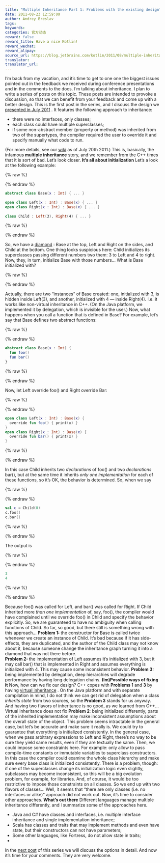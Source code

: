 ```yaml
---
title: "Multiple Inheritance Part 1: Problems with the existing design"
date: 2011-08-23 12:59:00
author: Andrey Breslav
tags:
keywords:
categories: 官方动态
reward: false
reward_title: Have a nice Kotlin!
reward_wechat:
reward_alipay:
source_url: https://blog.jetbrains.com/kotlin/2011/08/multiple-inheritance-part-1-problems-with-the-existing-design/
translator:
translator_url:
---
```


I’m back from my vacation, and it’s time to get to one one the biggest issues pointed out in the feedback we received during conference presentations and in the comments to the docs. I’m talking about inheritance.
I plan to write a series of posts on this topic. These posts are intended to provoke a discussion, so that we can benefit from your feedback and come up with a better design.
This is the first post in the series, and I discuss the design we [presented in July 2011](http://confluence.jetbrains.net/download/attachments/40702623/JVMLS_workshop_2011.pdf?version=1&modificationDate=1311201781543) . It features the following approach to inheritance:

* there were no interfaces, only classes;
* each class could have multiple superclasses;
* if some non-abstract member (property or method) was inherited from two of the supertypes, the compiler required the user to override it and specify manually what code to run.

(For more details, see our [wiki](http://confluence.jetbrains.net/pages/viewpage.action?pageId=41484416) as of July 20th 2011.)
This is, basically, the infamous **multiple inheritance** story, and we remember from the C++ times that it is sort of bad. Let’s look closer.
**It’s all about initialization**
Let’s a look at the following example:

{% raw %}
<p></p>
{% endraw %}

```kotlin
abstract class Base(x : Int) { ... }
 
open class Left(x : Int) : Base(x) { ... }
open class Right(x : Int) : Base(x) { ... }
 
class Child : Left(3), Right(4) { ... }
```

{% raw %}
<p></p>
{% endraw %}

So, we have a [diamond](http://en.wikipedia.org/wiki/Diamond_problem) : Base at the top, Left and Right on the sides, and Child at the bottom. One thing looks suspicious here: Child initializes its superclasses passing different numbers two them: 3 to Left and 4 to right. Now, they, in turn, initialize Base with those numbers… What is Base initialized with?

{% raw %}
<p><span id="more-74"></span></p>
{% endraw %}

Actually, there are two “instances” of Base created: one, initialized with 3, is hidden inside Left(3), and another, initialized with 4 — inside Right(4). I.e. it works like non-virtual inheritance in C++. (On the Java platform, we implemented it by delegation, which is invisible for the user.)
Now, what happens when you call a function that is defined in Base? For example, let’s say that Base defines two abstract functions:

{% raw %}
<p></p>
{% endraw %}

```kotlin
abstract class Base(x : Int) {
  fun foo()
  fun bar()
}
```

{% raw %}
<p></p>
{% endraw %}

Now, let Left override foo() and Right override Bar:

{% raw %}
<p></p>
{% endraw %}

```kotlin
open class Left(x : Int) : Base(x) {
  override fun foo() { print(x) }
}
open class Right(x : Int) : Base(x) {
  override fun bar() { print(x) }
}
```

{% raw %}
<p></p>
{% endraw %}

In this case Child inherits two *declarations* of foo() and two *declarations* bar(), but at the same time it inherits *only one implementation* for each of these functions, so it’s OK, the behavior is determined. So, when we say

{% raw %}
<p></p>
{% endraw %}

```kotlin
val c = Child(0)
c.foo()
c.bar()
```

{% raw %}
<p></p>
{% endraw %}

The output is

{% raw %}
<p></p>
{% endraw %}

```kotlin
3
4
```

{% raw %}
<p></p>
{% endraw %}

Because foo() was called for Left, and bar() was called for Right.
If Child inherited more *than one implementation* of, say, foo(), the compiler would have complained until we override foo() in Child and specify the behavior explicitly. So, we are guaranteed to have no ambiguity when calling functions of Child.
So far, so good, but there still is something wrong with this approach…
**Problem 1:** the constructor for Base is called twice whenever we create an instance of Child. It’s bad because if it has side-effects, they are duplicated, and the author of the Child class may not know about it, because someone change the inheritance graph turning it into a diamond that was not there before.
<br/>
**Problem 2:** the implementation of Left assumes it’s initialized with 3, but it may call bar() that is implemented in Right and assumes everything is initialized with 4. This may cause some inconsistent behavior.
**Problem 3:** being implemented by delegation, deep hierarchies will degrade performance by having long delegation chains.
**(Im)Possible ways of fixing it**
Now, how can we fix our design? C++ copes with **Problems 1** and **3** by having [virtual inheritance](http://en.wikipedia.org/wiki/Virtual_inheritance) . On the Java platform and with separate compilation in mind, I do not think we can get rid of delegation when a class *inherits state* from two sources, so the **Problem 3** stands for us anyway. And having two flavors of inheritance is no good, as we learned from C++…
Virtual inheritance does not fix **Problem 2**: being initialized differently, parts of the inherited implementation may make inconsistent assumptions about the overall state of the object. This problem seems intractable in the general case, but let’s be accurate and make sure it really is.
We could try to guarantee that everything is initialized consistently. In the general case, when we pass arbitrary expressions to Left and Right, there’s no way to be sure they yield same results, even if they are textually the same. Then, we could impose some constraints here. For example: only allow to pass compile-time constants or immutable variables to superclass constructors. In this case the compiler could examine the whole class hierarchy and make sure every base class is initialized consistently. There is a problem, though: if one of the superclasses change its initialization logic even slightly, subclasses may become inconsistent, so this will be a big evolution problem, for example, for libraries.
And, of course, it would be too restrictive to impose those constraints on all classes. So we end up with two flavors of classes…
Well, it seems that “there are only classes (i.e. no interfaces or alike)” approach did not work out. Now, it’s time to consider other approaches.
**What’s out there**
Different languages manage multiple inheritance differently, and I summarize some of the approaches here.

* Java and C# have classes and interfaces, i.e. multiple interface inheritance and single implementation inheritance;
* Scala has classes and traits that may implement methods and even have state, but their constructors can not have parameters;
* Some other languages, like Fortress, do not allow state in traits;
* <Your favorite language here>

In the [next post](http://blog.jetbrains.com/kotlin/2011/08/multiple-inheritance-part-2-possible-directions/) of this series we will discuss the options in detail.
And now it’s time for your comments. They are very welcome.
